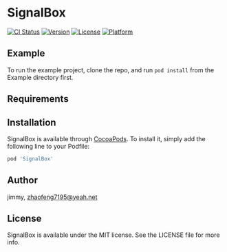 # SignalBox

[![CI Status](https://img.shields.io/travis/jimmy/SignalBox.svg?style=flat)](https://travis-ci.org/jimmy/SignalBox)
[![Version](https://img.shields.io/cocoapods/v/SignalBox.svg?style=flat)](https://cocoapods.org/pods/SignalBox)
[![License](https://img.shields.io/cocoapods/l/SignalBox.svg?style=flat)](https://cocoapods.org/pods/SignalBox)
[![Platform](https://img.shields.io/cocoapods/p/SignalBox.svg?style=flat)](https://cocoapods.org/pods/SignalBox)

## Example

To run the example project, clone the repo, and run `pod install` from the Example directory first.

## Requirements

## Installation

SignalBox is available through [CocoaPods](https://cocoapods.org). To install
it, simply add the following line to your Podfile:

```ruby
pod 'SignalBox'
```

## Author

jimmy, zhaofeng7195@yeah.net

## License

SignalBox is available under the MIT license. See the LICENSE file for more info.
